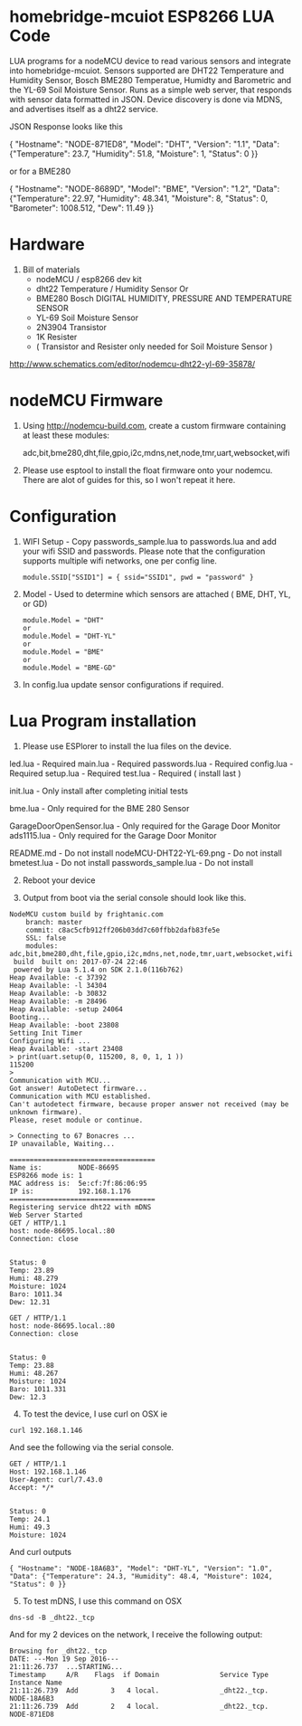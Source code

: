 # homebridge-mcuiot ESP8266 LUA Code

LUA programs for a nodeMCU device to read various sensors and integrate into homebridge-mcuiot.  Sensors supported are DHT22 Temperature and Humidity Sensor, Bosch BME280 Temperatue, Humidty and Barometric and the YL-69 Soil Moisture Sensor.  Runs as a simple web server, that responds with sensor data formatted in JSON. Device discovery is done via MDNS, and advertises itself as a dht22 service.

JSON Response looks like this

{ "Hostname": "NODE-871ED8", "Model": "DHT", "Version": "1.1", "Data": {"Temperature": 23.7, "Humidity": 51.8, "Moisture": 1, "Status": 0 }}

or for a BME280

{ "Hostname": "NODE-8689D", "Model": "BME", "Version": "1.2", "Data": {"Temperature": 22.97, "Humidity": 48.341, "Moisture": 8, "Status": 0, "Barometer": 1008.512, "Dew": 11.49 }}

# Hardware

1. Bill of materials
   - nodeMCU / esp8266 dev kit
   - dht22 Temperature / Humidity Sensor
	Or
   - BME280 Bosch DIGITAL HUMIDITY, PRESSURE AND TEMPERATURE SENSOR
   - YL-69 Soil Moisture Sensor
   - 2N3904 Transistor
   - 1K Resister
   - ( Transistor and Resister only needed for Soil Moisture Sensor )

http://www.schematics.com/editor/nodemcu-dht22-yl-69-35878/

# nodeMCU Firmware

1. Using http://nodemcu-build.com, create a custom firmware containing at least
   these modules:

   adc,bit,bme280,dht,file,gpio,i2c,mdns,net,node,tmr,uart,websocket,wifi

2. Please use esptool to install the float firmware onto your nodemcu.  There are alot of guides for this, so I won't repeat it here.

# Configuration

1. WIFI Setup - Copy passwords_sample.lua to passwords.lua and add your wifi SSID and passwords.  Please note
   that the configuration supports multiple wifi networks, one per config line.
   ```
   module.SSID["SSID1"] = { ssid="SSID1", pwd = "password" }
   ```

2. Model - Used to determine which sensors are attached ( BME, DHT, YL, or GD)
   ```
   module.Model = "DHT"
   or
   module.Model = "DHT-YL"
   or
   module.Model = "BME"
   or
   module.Model = "BME-GD"
   ```

3. In config.lua update sensor configurations if required.

# Lua Program installation

1. Please use ESPlorer to install the lua files on the device.

led.lua                   - Required
main.lua                  - Required
passwords.lua             - Required
config.lua			          - Required
setup.lua                 - Required
test.lua                  - Required ( install last )

init.lua			            - Only install after completing initial tests

bme.lua				            - Only required for the BME 280 Sensor

GarageDoorOpenSensor.lua  - Only required for the Garage Door Monitor
ads1115.lua			          - Only required for the Garage Door Monitor

README.md			            - Do not install
nodeMCU-DHT22-YL-69.png   - Do not install
bmetest.lua			          - Do not install
passwords_sample.lua      - Do not install

2. Reboot your device

3. Output from boot via the serial console should look like this.

```
NodeMCU custom build by frightanic.com
	branch: master
	commit: c8ac5cfb912ff206b03dd7c60ffbb2dafb83fe5e
	SSL: false
	modules: adc,bit,bme280,dht,file,gpio,i2c,mdns,net,node,tmr,uart,websocket,wifi
 build 	built on: 2017-07-24 22:46
 powered by Lua 5.1.4 on SDK 2.1.0(116b762)
Heap Available: -c 37392
Heap Available: -l 34304
Heap Available: -b 30832
Heap Available: -m 28496
Heap Available: -setup 24064
Booting...
Heap Available: -boot 23808
Setting Init Timer
Configuring Wifi ...
Heap Available: -start 23408
> print(uart.setup(0, 115200, 8, 0, 1, 1 ))
115200
>
Communication with MCU...
Got answer! AutoDetect firmware...
Communication with MCU established.
Can't autodetect firmware, because proper answer not received (may be unknown firmware).
Please, reset module or continue.

> Connecting to 67 Bonacres ...
IP unavailable, Waiting...

====================================
Name is:         NODE-86695
ESP8266 mode is: 1
MAC address is:  5e:cf:7f:86:06:95
IP is:           192.168.1.176
====================================
Registering service dht22 with mDNS
Web Server Started
GET / HTTP/1.1
host: node-86695.local.:80
Connection: close


Status: 0
Temp: 23.89
Humi: 48.279
Moisture: 1024
Baro: 1011.34
Dew: 12.31

GET / HTTP/1.1
host: node-86695.local.:80
Connection: close


Status: 0
Temp: 23.88
Humi: 48.267
Moisture: 1024
Baro: 1011.331
Dew: 12.3

```

4. To test the device, I use curl on OSX ie
```
curl 192.168.1.146
```
And see the following via the serial console.

```
GET / HTTP/1.1
Host: 192.168.1.146
User-Agent: curl/7.43.0
Accept: */*


Status: 0
Temp: 24.1
Humi: 49.3
Moisture: 1024
```
And curl outputs
```
{ "Hostname": "NODE-18A6B3", "Model": "DHT-YL", "Version": "1.0", "Data": {"Temperature": 24.3, "Humidity": 48.4, "Moisture": 1024, "Status": 0 }}
```

5. To test mDNS, I use this command on OSX
```
dns-sd -B _dht22._tcp
```
And for my 2 devices on the network, I receive the following output:
```
Browsing for _dht22._tcp
DATE: ---Mon 19 Sep 2016---
21:11:26.737  ...STARTING...
Timestamp     A/R    Flags  if Domain               Service Type         Instance Name
21:11:26.739  Add        3   4 local.               _dht22._tcp.         NODE-18A6B3
21:11:26.739  Add        2   4 local.               _dht22._tcp.         NODE-871ED8
```
